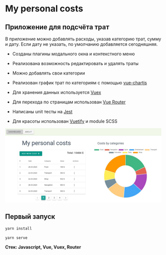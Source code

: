 # My personal costs

## Приложение для подсчёта трат

В приложение можно добавлять расходы, указав категорию трат, сумму и дату. Если дату не указать, по умолчанию добавляется сегодняшняя.

* Созданы плагины модального окна и контекстного меню

* Реализована возможность редактировать и удалять траты

* Можно добавлять свои категории

* Реализован график трат по категориям с помощью [vue-chartjs](https://vue-chartjs.org/)

* Для хранения данных используется [Vuex](https://vuex.vuejs.org/)

* Для перехода по страницам использован [Vue Router](https://v3.router.vuejs.org/ru/)

* Написаны unit тесты на [Jest](https://jestjs.io/ru/)

* Для красоты использован [Vuetify](https://vuetifyjs.com/en/) и module SCSS

![preview](https://github.com/Victoria-Rozhkova/my-personal-costs/blob/preview/preview.JPG)

## Первый запуск
```
yarn install
```

```
yarn serve
```
**Стек: Javascript, Vue, Vuex, Router**